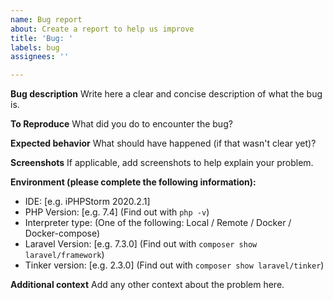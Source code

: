 ```yaml
---
name: Bug report
about: Create a report to help us improve
title: 'Bug: '
labels: bug
assignees: ''

---
```


**Bug description**
Write here a clear and concise description of what the bug is.

**To Reproduce**
What did you do to encounter the bug?

**Expected behavior**
What should have happened (if that wasn't clear yet)?

**Screenshots**
If applicable, add screenshots to help explain your problem.

**Environment (please complete the following information):**
 - IDE: [e.g. iPHPStorm 2020.2.1]
 - PHP Version: [e.g. 7.4] (Find out with `php -v`)
 - Interpreter type: (One of the following: Local / Remote / Docker / Docker-compose)
 - Laravel Version: [e.g. 7.3.0] (Find out with `composer show laravel/framework`)
 - Tinker version: [e.g. 2.3.0] (Find out with `composer show laravel/tinker`)

**Additional context**
Add any other context about the problem here.

